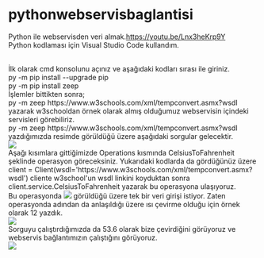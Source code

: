 # pythonwebservisbaglantisi
Python ile webservisden veri almak.https://youtu.be/Lnx3heKrp9Y
<br>
Python kodlaması için Visual Studio Code kullandım.

<br>
İlk olarak cmd konsolunu açınız ve aşağıdaki kodları sırası ile giriniz.
<br>
py -m pip install --upgrade pip
<br>
py -m pip install zeep
<br>
İşlemler bittikten sonra;
<br>
py -m zeep https://www.w3schools.com/xml/tempconvert.asmx?wsdl yazarak w3schooldan örnek olarak almış olduğumuz webservisin içindeki servisleri görebiliriz.

<br>
py -m zeep https://www.w3schools.com/xml/tempconvert.asmx?wsdl yazdığımızda resimde görüldüğü üzere aşağıdaki sorgular gelecektir.
<br>

<img src="https://user-images.githubusercontent.com/62428397/183638023-ddccfd76-c3fd-4984-9522-329c210f61cc.png">
<br>
Aşağı kısımlara gittiğimizde Operations kısmında CelsiusToFahrenheit şeklinde operasyon göreceksiniz. Yukarıdaki kodlarda da gördüğünüz üzere 
client = Client(wsdl='https://www.w3schools.com/xml/tempconvert.asmx?wsdl') cliente w3school'un wsdl linkini koyduktan sonra client.service.CelsiusToFahrenheit yazarak bu operasyona ulaşıyoruz.
<br>
Bu operasyonda <img src="https://user-images.githubusercontent.com/62428397/183638685-5f68ad60-de94-4b38-afc0-57abc1339648.png"> görüldüğü üzere tek bir veri girişi istiyor. Zaten operasyonda adından da anlaşıldığı üzere ısı çevirme olduğu için örnek olarak 12 yazdık.

<br>
<img src="https://user-images.githubusercontent.com/62428397/183638283-a09fc158-fe0e-4931-9966-82da247a0e20.png">
<br>
Sorguyu çalıştırdığımızda da 53.6 olarak bize çevirdiğini görüyoruz ve webservis bağlantımızın çalıştığını görüyoruz.
<br>

<img src="https://user-images.githubusercontent.com/62428397/183639199-8ab02c40-5739-41c0-90bb-d1f1ca003868.png">
